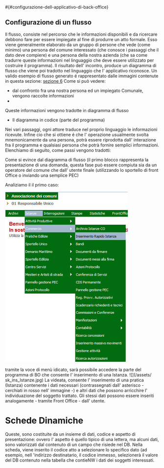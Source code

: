 #{#configurazione-dell-applicativo-di-back-office} 
## Configurazione di un flusso 

Il flusso, consiste nel percorso che le informazioni disponibili e da ricercare debbono fare per essere impiegate al fine di produrre un atto formale. Esso viene generalmente elaborato da un gruppo di persone che vede (come minimo) una persona del comune interessato (che conosce i passaggi che il dato deve compiere) e una persona della nostra azienda (che sa come tradurre queste informazioni nel linguaggio che deve essere utilizzato per costruire il programma). Il risultato dell' incontro, produce un diagramma di flusso che viene poi tradotto nel linguaggio che l' applicativo riconosce.
Un valido esempio di flusso generato é rappresentato dalle immagini contenute in questa sezione: [sezione 6](../utilizzo_dellapplicativo_di_back_office/gestione_di_una_pratica.md)
Come si può vedere:
* dal confronto fra una nostra persona ed un impiegato Comunale, vengono raccolte informazioni 
* 
Queste informazioni vengono tradotte in diagramma di flusso
* Il diagramma in codice (parte del programma)

Nei vari passaggi, ogni attore traduce nel proprio linguaggio le informazioni ricevute. Infine cio che si ottiene é che l' operazione usualmente svolta mnemonicamente da una persona, potrà essere riprodotta dall' interazione fra il programma e qualsiasi persona che potrà fornire semplici informazioni.
Elenchiamo di seguito, come passi vengono tradotti:

Come si evince dal diagramma di flusso (il primo blocco rappresenta la presentazione di una domanda, questa fase può essere compiuta sia da un operatore del comune che dall' utente finale (utilizzando lo sportello di front Office o inviando una semplice PEC)

Analiziamo il il primo caso:

![](/assets/mn_ins_istanza.jpg)

tramite la voce di menù idicato, sarà possibile accedere la parte del programma di BO che consente l' inserimento di una Istanza.
![](/assets/ sk_ins_Istanze.jpg)
La videata, consente l' inserimento di una pratica (Istanza) contenente i dati necessari (contrassegnati dall' asterisco - cerchiati in rosso nell' immagine -) e altri dati che possono arricchire l' individuazione del soggetto trattato.
Gli stessi dati possono essere inseriti analogamente - tramite Front Office - dall' utente.

# Schede Dinamiche

Queste, sono costituite da un insieme di dati, codice e aspetto di presentazione: ovvero l' aspetto è quello tipico di una lettera, ma alcuni dati, sono valorizzati dal contenuto di un campo che risiede nel DB. Nella scheda, viene inserito il codice atto a selezionare lo specifico dato (ad esempio, nell 'indirizzo destinatario, il codice immesso, selezionerà il valore del DB contenuto nella tabella che contieNW i dati dei soggetti interessati.
